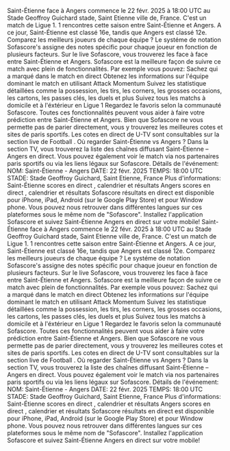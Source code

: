 Saint-Étienne face à Angers commence le 22 févr. 2025 à 18:00 UTC au Stade Geoffroy Guichard stade, Saint Etienne ville de, France. C'est un match de Ligue 1.
1 rencontres cette saison entre Saint-Étienne et Angers. A ce jour, Saint-Étienne est classé 16e, tandis que Angers est classé 12e. Comparez les meilleurs joueurs de chaque équipe ? Le systéme de notation Sofascore's assigne des notes spécific pour chaque joueur en fonction de plusieurs facteurs.
Sur le live Sofascore, vous trouverez les face à face entre Saint-Étienne et Angers. Sofascore est la meilleure façon de suivre ce match avec plein de fonctionnalités. Par exemple vous pouvez:
Sachez qui a marqué dans le match en direct
Obtenez les informations sur l'équipe dominant le match en utilisant Attack Momentum
Suivez les statistique détaillées comme la possession, les tirs, les corners, les grosses occasions, les cartons, les passes clés, les duels et plus
Suivez tous les matchs à domicile et à l'éxtérieur en Ligue 1
Regardez le favoris selon la communauté Sofascore.
Toutes ces fonctionnalités peuvent vous aider à faire votre prédiction entre Saint-Étienne et Angers. Bien que Sofascore ne vous permette pas de parier directement, vous y trouverez les meilleures cotes et sites de paris sportifs. Les cotes en direct de U-TV sont consultables sur la section live de Football .
Où regarder Saint-Étienne vs Angers ? Dans la section TV, vous trouverez la liste des chaînes diffusant Saint-Étienne – Angers en direct. Vous pouvez également voir le match via nos partenaires paris sportifs ou via les liens légaux sur Sofascore.
Détails de l'événement:
NOM: Saint-Étienne - Angers
DATE: 22 févr. 2025
TEMPS: 18:00 UTC
STADE: Stade Geoffroy Guichard, Saint Etienne, France
Plus d'informations:
Saint-Étienne scores en direct , calendrier et résultats
Angers scores en direct , calendrier et résultats
Sofascore résultats en direct est disponible pour iPhone, iPad, Android (sur le Google Play Store) et pour Window phone. Vous pouvez nous retrouver dans différentes langues sur ces plateformes sous le même nom de "Sofascore". Installez l'application Sofascore et suivez Saint-Étienne Angers en direct sur votre mobile!
Saint-Étienne face à Angers commence le 22 févr. 2025 à 18:00 UTC au Stade Geoffroy Guichard stade, Saint Etienne ville de, France. C'est un match de Ligue 1.
1 rencontres cette saison entre Saint-Étienne et Angers. A ce jour, Saint-Étienne est classé 16e, tandis que Angers est classé 12e. Comparez les meilleurs joueurs de chaque équipe ? Le systéme de notation Sofascore's assigne des notes spécific pour chaque joueur en fonction de plusieurs facteurs.
Sur le live Sofascore, vous trouverez les face à face entre Saint-Étienne et Angers. Sofascore est la meilleure façon de suivre ce match avec plein de fonctionnalités. Par exemple vous pouvez:
Sachez qui a marqué dans le match en direct
Obtenez les informations sur l'équipe dominant le match en utilisant Attack Momentum
Suivez les statistique détaillées comme la possession, les tirs, les corners, les grosses occasions, les cartons, les passes clés, les duels et plus
Suivez tous les matchs à domicile et à l'éxtérieur en Ligue 1
Regardez le favoris selon la communauté Sofascore.
Toutes ces fonctionnalités peuvent vous aider à faire votre prédiction entre Saint-Étienne et Angers. Bien que Sofascore ne vous permette pas de parier directement, vous y trouverez les meilleures cotes et sites de paris sportifs. Les cotes en direct de U-TV sont consultables sur la section live de Football .
Où regarder Saint-Étienne vs Angers ? Dans la section TV, vous trouverez la liste des chaînes diffusant Saint-Étienne – Angers en direct. Vous pouvez également voir le match via nos partenaires paris sportifs ou via les liens légaux sur Sofascore.
Détails de l'événement:
NOM: Saint-Étienne - Angers
DATE: 22 févr. 2025
TEMPS: 18:00 UTC
STADE: Stade Geoffroy Guichard, Saint Etienne, France
Plus d'informations:
Saint-Étienne scores en direct , calendrier et résultats
Angers scores en direct , calendrier et résultats
Sofascore résultats en direct est disponible pour iPhone, iPad, Android (sur le Google Play Store) et pour Window phone. Vous pouvez nous retrouver dans différentes langues sur ces plateformes sous le même nom de "Sofascore". Installez l'application Sofascore et suivez Saint-Étienne Angers en direct sur votre mobile!
